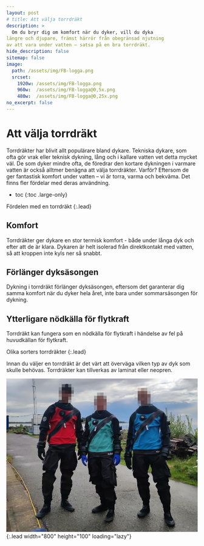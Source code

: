 ```yaml
---
layout: post
# title: Att välja torrdräkt
description: >
  Om du bryr dig om komfort när du dyker, vill du dyka
längre och djupare, främst härrör från obegränsad njutning
av att vara under vatten – satsa på en bra torrdräkt.
hide_description: false
sitemap: false
image:
  path: /assets/img/FB-logga.png
  srcset:
    1920w: /assets/img/FB-logga.png
    960w:  /assets/img/FB-logga@0,5x.png
    480w:  /assets/img/FB-logga@0,25x.png
no_excerpt: false
---
```


# Att välja torrdräkt

Torrdräkter har blivit allt populärare bland dykare. Tekniska dykare, som ofta gör vrak eller teknisk dykning,
lång och i kallare vatten vet detta mycket väl. De som dyker mindre ofta, de föredrar den kortare dykningen i varmare vatten är också alltmer benägna att välja torrdräkter. Varför? Eftersom de ger fantastisk komfort under vatten – vi är torra, varma och bekväma. Det finns fler fördelar med deras användning.

* toc
{:toc .large-only}

Fördelen med en torrdräkt
{:.lead}

## Komfort

Torrdräkter ger dykare en stor termisk komfort - både under långa dyk och efter att de är klara. Dykaren är helt isolerad från direktkontakt med vatten, så att kroppen inte kyls ner så snabbt.

## Förlänger dyksäsongen

Dykning i torrdräkt förlänger dyksäsongen, eftersom det garanterar dig samma komfort när du dyker hela året, inte bara under sommarsäsongen för dykning.

## Ytterligare nödkälla för flytkraft

Torrdräkt kan fungera som en nödkälla för flytkraft i händelse av fel på huvudkällan för flytkraft.

Olika sorters torrdräkter
{:.lead}

Innan du väljer en torrdräkt är det värt att överväga vilken typ av dyk som skulle behövas. Torrdräkter kan tillverkas av laminat eller neopren.

![Full-width image](/assets/img/torrisar.jpg){:.lead width="800" height="100" loading="lazy"}
